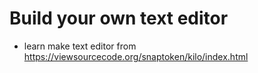 # Build your own text editor
- learn make text editor from https://viewsourcecode.org/snaptoken/kilo/index.html
